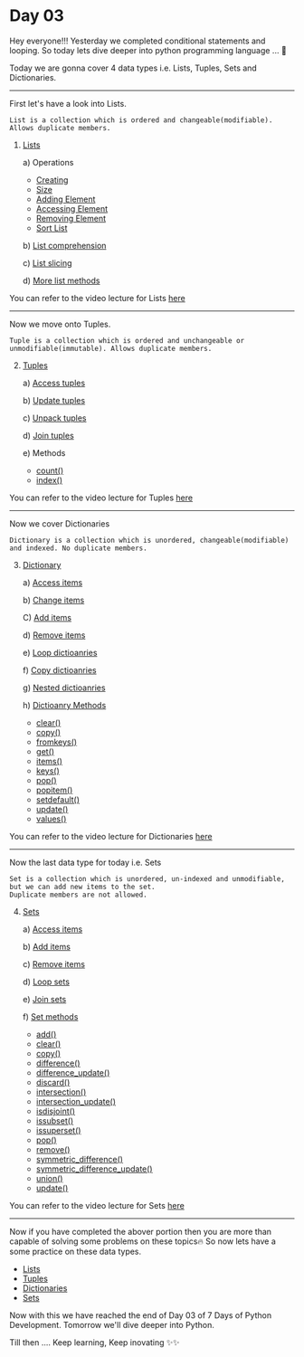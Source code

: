 # Day 03

Hey everyone!!!
Yesterday we completed conditional statements and looping. So today lets dive deeper into python programming language ... 🚀

Today we are gonna cover 4 data types i.e. Lists, Tuples, Sets and Dictionaries.

<hr>

First let's have a look into Lists. 

    List is a collection which is ordered and changeable(modifiable). Allows duplicate members.

1) [Lists](https://www.geeksforgeeks.org/python-list/#ae)
  
    a) Operations
    
    - [Creating](https://www.geeksforgeeks.org/python-list/#cl)
    - [Size](https://www.geeksforgeeks.org/python-list/#ksl)
    - [Adding Element](https://www.geeksforgeeks.org/python-list/#ael)
    - [Accessing Element](https://www.geeksforgeeks.org/python-list/#ael)
    - [Removing Element](https://www.geeksforgeeks.org/python-list/#rel)
    - [Sort List](https://www.w3schools.com/python/python_lists_sort.asp)
    
    b) [List comprehension](https://www.geeksforgeeks.org/python-list/#lc)

    c) [List slicing](https://www.geeksforgeeks.org/python-list/#sl)

    d) [More list methods](https://www.geeksforgeeks.org/python-list/#lm)
    
You can refer to the video lecture for Lists [here](https://youtu.be/W8KRzm-HUcc)

<hr>

Now we move onto Tuples.

    Tuple is a collection which is ordered and unchangeable or unmodifiable(immutable). Allows duplicate members.

2) [Tuples](https://www.w3schools.com/python/python_tuples.asp)

    a) [Access tuples](https://www.w3schools.com/python/python_tuples_access.asp)

    b) [Update tuples](https://www.w3schools.com/python/python_tuples_update.asp)

    c) [Unpack tuples](https://www.w3schools.com/python/python_tuples_unpack.asp)

    d) [Join tuples](https://www.w3schools.com/python/python_tuples_join.asp)

    e) Methods

    - [count()](https://www.programiz.com/python-programming/methods/tuple/count)
    - [index()](https://www.programiz.com/python-programming/methods/tuple/index)

You can refer to the video lecture for Tuples [here](https://youtu.be/W8KRzm-HUcc)

<hr>

Now we cover Dictionaries

    Dictionary is a collection which is unordered, changeable(modifiable) and indexed. No duplicate members.

3) [Dictionary](https://www.w3schools.com/python/python_dictionaries.asp)

    a) [Access items](https://www.w3schools.com/python/python_dictionaries_access.asp)
    
    b) [Change items](https://www.w3schools.com/python/python_dictionaries_change.asp)
    
    C) [Add items](https://www.w3schools.com/python/python_dictionaries_add.asp)
    
    d) [Remove items](https://www.w3schools.com/python/python_dictionaries_remove.asp)
    
    e) [Loop dictioanries](https://www.w3schools.com/python/python_dictionaries_loop.asp)
     
    f) [Copy dictioanries](https://www.w3schools.com/python/python_dictionaries_copy.asp)
    
    g) [Nested dictioanries](https://www.w3schools.com/python/python_dictionaries_nested.asp)
    
    h) [Dictioanry Methods](https://www.w3schools.com/python/python_dictionaries_methods.asp)
    
    - [clear()](https://www.w3schools.com/python/ref_dictionary_clear.asp)
    - [copy()](https://www.w3schools.com/python/ref_dictionary_copy.asp)
    - [fromkeys()](https://www.w3schools.com/python/ref_dictionary_fromkeys.asp)
    - [get()](https://www.w3schools.com/python/ref_dictionary_get.asp)
    - [items()](https://www.w3schools.com/python/ref_dictionary_items.asp)
    - [keys()](https://www.w3schools.com/python/ref_dictionary_keys.asp)
    - [pop()](https://www.w3schools.com/python/ref_dictionary_pop.asp)
    - [popitem()](https://www.w3schools.com/python/ref_dictionary_popitem.asp)
    - [setdefault()](https://www.w3schools.com/python/ref_dictionary_setdefault.asp)
    - [update()](https://www.w3schools.com/python/ref_dictionary_update.asp)
    - [values()](https://www.w3schools.com/python/ref_dictionary_values.asp)

You can refer to the video lecture for Dictionaries [here](https://youtu.be/daefaLgNkw0)

<hr>

Now the last data type for today i.e. Sets

    Set is a collection which is unordered, un-indexed and unmodifiable, but we can add new items to the set. 
    Duplicate members are not allowed.

4) [Sets](https://www.geeksforgeeks.org/sets-in-python/)

    a) [Access  items](https://www.w3schools.com/python/python_sets_access.asp)
    
    b) [Add items](https://www.w3schools.com/python/python_sets_add.asp) 
    
    c) [Remove items](https://www.w3schools.com/python/python_sets_remove.asp)
    
    d) [Loop sets](https://www.w3schools.com/python/python_sets_loop.asp)
    
    e) [Join sets](https://www.w3schools.com/python/python_sets_join.asp)
    
    f) [Set methods](https://www.w3schools.com/python/python_sets_methods.asp)
    
    - [add()](https://www.w3schools.com/python/ref_set_add.asp)
    - [clear()](https://www.w3schools.com/python/ref_set_clear.asp)
    - [copy()](https://www.w3schools.com/python/ref_set_copy.asp)
    - [difference()](https://www.w3schools.com/python/ref_set_difference.asp)
    - [difference_update()](https://www.w3schools.com/python/ref_set_difference_update.asp)
    - [discard()](https://www.w3schools.com/python/ref_set_discard.asp)
    - [intersection()](https://www.w3schools.com/python/ref_set_intersection.asp)
    - [intersection_update()](https://www.w3schools.com/python/ref_set_intersection_update.asp)
    - [isdisjoint()](https://www.w3schools.com/python/ref_set_isdisjoint.asp)
    - [issubset()](https://www.w3schools.com/python/ref_set_issubset.asp)
    - [issuperset()](https://www.w3schools.com/python/ref_set_issuperset.asp)
    - [pop()](https://www.w3schools.com/python/ref_set_pop.asp)
    - [remove()](https://www.w3schools.com/python/ref_set_remove.asp)
    - [symmetric_difference()](https://www.w3schools.com/python/ref_set_symmetric_difference.asp)
    - [symmetric_difference_update()](https://www.w3schools.com/python/ref_set_symmetric_difference_update.asp)
    - [union()](https://www.w3schools.com/python/ref_set_union.asp)
    - [update()](https://www.w3schools.com/python/ref_set_update.asp)

You can refer to the video lecture for Sets [here](https://youtu.be/W8KRzm-HUcc)

<hr>

Now if you have completed the abover portion then you are more than capable of solving some problems on these topics🔥
So now lets have a some practice on these data types.

- [Lists](https://www.w3schools.com/python/exercise.asp?filename=exercise_lists1)
- [Tuples](https://www.w3schools.com/python/exercise.asp?filename=exercise_tuples1)
- [Dictionaries](https://www.w3schools.com/python/exercise.asp?filename=exercise_dictionaries1)
- [Sets](https://www.w3schools.com/python/exercise.asp?filename=exercise_sets1)

Now with this we have reached the end of Day 03 of 7 Days of Python Development. Tomorrow we'll dive deeper into Python. 

Till then .... Keep learning, Keep inovating ✨✨
